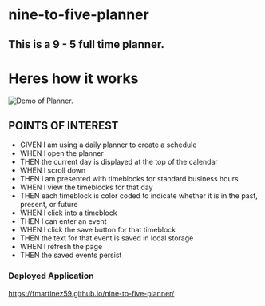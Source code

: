 # nine-to-five-planner

## This is a 9 - 5 full time planner. 

# Heres how it works
![Demo of Planner.](link)

## POINTS OF INTEREST
- GIVEN I am using a daily planner to create a schedule
- WHEN I open the planner
- THEN the current day is displayed at the top of the calendar
- WHEN I scroll down
- THEN I am presented with timeblocks for standard business hours
- WHEN I view the timeblocks for that day
- THEN each timeblock is color coded to indicate whether it is in the past, present, or future
- WHEN I click into a timeblock
- THEN I can enter an event
- WHEN I click the save button for that timeblock
- THEN the text for that event is saved in local storage
- WHEN I refresh the page
- THEN the saved events persist

### Deployed Application
https://fmartinez59.github.io/nine-to-five-planner/